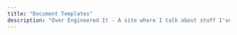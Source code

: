 ```yaml
---
title: "Document Templates"
description: "Over Engineered It - A site where I talk about stuff I've done and likely have overengineered."
---
```


